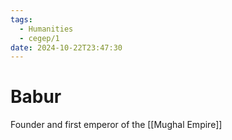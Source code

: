 ```yaml
---
tags:
  - Humanities
  - cegep/1
date: 2024-10-22T23:47:30
---
```


# Babur

Founder and first emperor of the [[Mughal Empire]]
